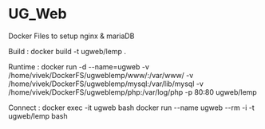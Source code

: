# UG_Web

Docker Files to setup nginx & mariaDB 

Build : 
docker build -t ugweb/lemp .

Runtime :
docker run -d --name=ugweb -v /home/vivek/DockerFS/ugweblemp/www/:/var/www/ -v /home/vivek/DockerFS/ugweblemp/mysql:/var/lib/mysql -v /home/vivek/DockerFS/ugweblemp/php:/var/log/php -p 80:80 ugweb/lemp

Connect :
docker exec -it ugweb bash
docker run --name ugweb --rm -i -t ugweb/lemp bash